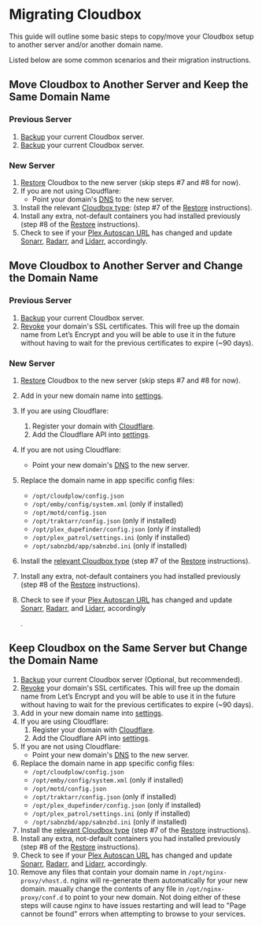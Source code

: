 # Migrating Cloudbox

This guide will outline some basic steps to copy/move your Cloudbox setup to another server and/or another domain name.

Listed below are some common scenarios and their migration instructions.

## Move Cloudbox to Another Server and Keep the Same Domain Name

### Previous Server

1. [Backup](cloudbox-backup-and-restore.md#cloudbox-backup) your current Cloudbox server.
2. [Backup](cloudbox-backup-and-restore.md#cloudbox-backup) your current Cloudbox server.

### New Server

1. [Restore](cloudbox-backup-and-restore.md#cloudbox-restore) Cloudbox to the new server \(skip steps \#7 and \#8 for now\).
2. If you are not using Cloudflare:
   * Point your domain's [DNS](../prerequisites/prerequisites-domain-name.md#2-dns-setup) to the new server.
3. Install the relevant [Cloudbox type](../basics/basics-cloudbox-install-types.md): \(step \#7 of the [Restore](https://github.com/Cloudbox/gitbook/tree/52490170d387c232b354a47724ac278ab2998d5c/Cloudbox-Backup-and-Restore/README.md#cloudbox-restore) instructions\).
4. Install any extra, not-default containers you had installed previously \(step \#8 of the [Restore](https://github.com/Cloudbox/gitbook/tree/52490170d387c232b354a47724ac278ab2998d5c/Cloudbox-Backup-and-Restore/README.md#cloudbox-restore) instructions\).
5. Check to see if your [Plex Autoscan URL](../install-cloudbox/09-application-setup/install-plex-autoscan.md#3-obtaining-the-plex-autoscan-url) has changed and update [Sonarr](../install-cloudbox/09-application-setup/install-sonarr.md#plex-autoscan), [Radarr](../install-cloudbox/09-application-setup/install-radarr.md#plex-autoscan), and [Lidarr](../install-cloudbox/09-application-setup/install-lidarr.md#plex-autoscan), accordingly.

## Move Cloudbox to Another Server and Change the Domain Name

### Previous Server

1. [Backup](cloudbox-backup-and-restore.md#cloudbox-backup) your current Cloudbox server.
2. [Revoke](../more-information/revoking-ssl-certificates.md) your domain's SSL certificates. This will free up the domain name from Let’s Encrypt and you will be able to use it in the future without having to wait for the previous certificates to expire \(~90 days\).

### New Server

1. [Restore](cloudbox-backup-and-restore.md#cloudbox-restore) Cloudbox to the new server \(skip steps \#7 and \#8 for now\).
2. Add in your new domain name into [settings](../install-cloudbox/04-install-settings.yml.md).
3. If you are using Cloudflare:
   1. Register your domain with [Cloudflare](../prerequisites/prerequisites-cloudflare.md).
   2. Add the Cloudflare API into [settings](../install-cloudbox/04-install-settings.yml.md).
4. If you are not using Cloudflare:
   * Point your new domain's [DNS](../prerequisites/prerequisites-domain-name.md) to the new server.
5. Replace the domain name in app specific config files:
   * `/opt/cloudplow/config.json`
   * `/opt/emby/config/system.xml` \(only if installed\)
   * `/opt/motd/config.json`
   * `/opt/traktarr/config.json` \(only if installed\)
   * `/opt/plex_dupefinder/config.json` \(only if installed\)
   * `/opt/plex_patrol/settings.ini` \(only if installed\)
   * `/opt/sabnzbd/app/sabnzbd.ini` \(only if installed\)
6. Install the [relevant Cloudbox type](../basics/basics-cloudbox-install-types.md) \(step \#7 of the [Restore](cloudbox-backup-and-restore.md#cloudbox-restore) instructions\).
7. Install any extra, not-default containers you had installed previously \(step \#8 of the [Restore](cloudbox-backup-and-restore.md#cloudbox-restore) instructions\).
8. Check to see if your [Plex Autoscan URL](../install-cloudbox/09-application-setup/install-plex-autoscan.md#3-obtaining-the-plex-autoscan-url) has changed and update [Sonarr](../install-cloudbox/09-application-setup/install-sonarr.md#plex-autoscan), [Radarr](../install-cloudbox/09-application-setup/install-radarr.md#plex-autoscan), and [Lidarr](../install-cloudbox/09-application-setup/install-lidarr.md#plex-autoscan), accordingly

   .

## Keep Cloudbox on the Same Server but Change the Domain Name

1. [Backup](cloudbox-backup-and-restore.md#cloudbox-backup) your current Cloudbox server \(Optional, but recommended\).
2. [Revoke](../more-information/revoking-ssl-certificates.md) your domain's SSL certificates. This will free up the domain name from Let’s Encrypt and you will be able to use it in the future without having to wait for the previous certificates to expire \(~90 days\).
3. Add in your new domain name into [settings](../install-cloudbox/04-install-settings.yml.md).
4. If you are using Cloudflare:
   1. Register your domain with [Cloudflare](../prerequisites/prerequisites-cloudflare.md).
   2. Add the Cloudflare API into [settings](../install-cloudbox/04-install-settings.yml.md).
5. If you are not using Cloudflare:
   * Point your new domain's [DNS](../prerequisites/prerequisites-domain-name.md) to the new server.
6. Replace the domain name in app specific config files:
   * `/opt/cloudplow/config.json`
   * `/opt/emby/config/system.xml` \(only if installed\)
   * `/opt/motd/config.json`
   * `/opt/traktarr/config.json` \(only if installed\)
   * `/opt/plex_dupefinder/config.json` \(only if installed\)
   * `/opt/plex_patrol/settings.ini` \(only if installed\)
   * `/opt/sabnzbd/app/sabnzbd.ini` \(only if installed\)
7. Install the [relevant Cloudbox type](../basics/basics-cloudbox-install-types.md) \(step \#7 of the [Restore](cloudbox-backup-and-restore.md#cloudbox-restore) instructions\).
8. Install any extra, not-default containers you had installed previously \(step \#8 of the [Restore](cloudbox-backup-and-restore.md#cloudbox-restore) instructions\).
9. Check to see if your [Plex Autoscan URL](../install-cloudbox/09-application-setup/install-plex-autoscan.md#3-obtaining-the-plex-autoscan-url) has changed and update [Sonarr](../install-cloudbox/09-application-setup/install-sonarr.md#plex-autoscan), [Radarr](../install-cloudbox/09-application-setup/install-radarr.md#plex-autoscan), and [Lidarr](../install-cloudbox/09-application-setup/install-lidarr.md#plex-autoscan), accordingly.
10. Remove any files that contain your domain name in `/opt/nginx-proxy/vhost.d`. nginx will re-generate them automatically for your new domain. maually change the contents of any file in `/opt/nginx-proxy/conf.d` to point to your new domain. Not doing either of these steps will cause nginx to have issues restarting and will lead to "Page cannot be found" errors when attempting to browse to your services.

